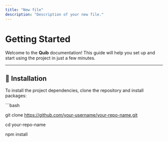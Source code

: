 ```yaml
---
title: "New file"
description: "Description of your new file."
---
```


# Getting Started

Welcome to the **Quib** documentation\! This guide will help you set up and start using the project in just a few minutes.

---

## 🚀 Installation

To install the project dependencies, clone the repository and install packages:

\`\`\`bash

git clone https://github.com/your-username/your-repo-name.git

cd your-repo-name

npm install
